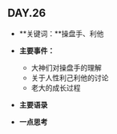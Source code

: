 ## DAY.26
+ **关键词：**操盘手、利他
+ **主要事件：**
    + 大神们对操盘手的理解
    + 关于人性利己利他的讨论
    + 老大的成长过程
+ **主要语录**


+ **一点思考**
